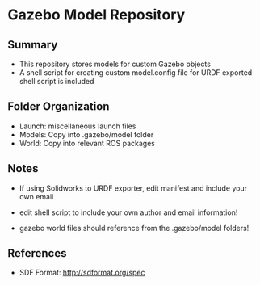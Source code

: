 # Gazebo Model Repository

## Summary
- This repository stores models for custom Gazebo objects
- A shell script for creating custom model.config file for URDF exported shell script is included

## Folder Organization
- Launch: miscellaneous launch files
- Models: Copy into .gazebo/model folder
- World: Copy into relevant ROS packages

## Notes
- If using Solidworks to URDF exporter, edit manifest and include your own email
- edit shell script to include your own author and email information!

- gazebo world files should reference from the .gazebo/model folders!

## References
- SDF Format: http://sdformat.org/spec
